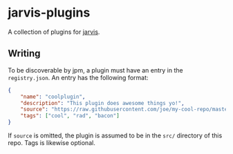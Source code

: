 # jarvis-plugins

A collection of plugins for [jarvis](https://github.com/willyg302/jarvis).

## Writing

To be discoverable by jpm, a plugin must have an entry in the `registry.json`. An entry has the following format:

```json
{
    "name": "coolplugin",
    "description": "This plugin does awesome things yo!",
    "source": "https://raw.githubusercontent.com/joe/my-cool-repo/master/coolplugin.py",
    "tags": ["cool", "rad", "bacon"]
}
```

If `source` is omitted, the plugin is assumed to be in the `src/` directory of this repo. Tags is likewise optional.